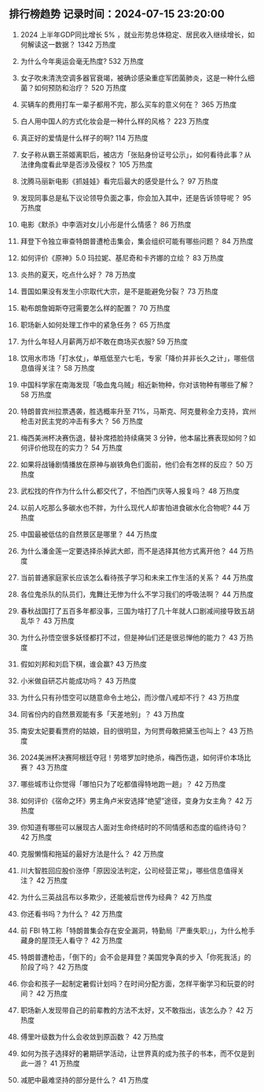 
## 排行榜趋势 记录时间：2024-07-15 23:20:00
  
  1. 2024 上半年GDP同比增长 5% ，就业形势总体稳定、居民收入继续增长，如何解读这一数据？ 1342 万热度
    
  2. 为什么今年奥运会毫无热度? 532 万热度
    
  3. 女子吹未清洗空调多器官衰竭，被确诊感染重症军团菌肺炎，这是一种什么细菌？如何预防和治疗？ 520 万热度
    
  4. 买辆车的费用打车一辈子都用不完，那么买车的意义何在？ 365 万热度
    
  5. 白人用中国人的方式化妆会是一种什么样的风格？ 223 万热度
    
  6. 真正好的爱情是什么样子的啊? 114 万热度
    
  7. 女子称从霸王茶姬离职后，被店方「张贴身份证号公示」，如何看待此事？从法律角度看此举是否涉及侵权？ 105 万热度
    
  8. 沈腾马丽新电影《抓娃娃》看完后最大的感受是什么？ 97 万热度
    
  9. 发现同事总是私下议论领导负面之事，你会加入其中，还是告诉领导呢？ 95 万热度
    
  10. 电影《默杀》中李涵对女儿小彤是什么情感？ 86 万热度
    
  11. 拜登下令独立审查特朗普遭枪击集会，集会组织可能有哪些问题？ 84 万热度
    
  12. 如何评价《原神》5.0 玛拉妮、基尼奇和卡齐娜的立绘？ 83 万热度
    
  13. 炎热的夏天，吃点什么好？ 78 万热度
    
  14. 晋国如果没有发生小宗取代大宗，是不是能避免分裂？ 73 万热度
    
  15. 勒布朗詹姆斯夺冠需要怎么样的配置？ 70 万热度
    
  16. 职场新人如何处理工作中的紧急任务？ 65 万热度
    
  17. 为什么年轻人月薪两万却不敢在商场买衣服? 59 万热度
    
  18. 饮用水市场「打水仗」，单瓶低至六七毛，专家「降价并非长久之计」，哪些信息值得关注？ 58 万热度
    
  19. 中国科学家在南海发现「吸血鬼乌贼」相近新物种，你对该物种有哪些了解？ 58 万热度
    
  20. 特朗普宾州拉票遇袭，胜选概率升至 71%，马斯克、阿克曼称全力支持，宾州枪击对民主党的冲击有多大？ 56 万热度
    
  21. 梅西美洲杯决赛伤退，替补席捂脸持续痛哭 3 分钟，他本届比赛表现如何？如何评价他现在的实力？ 54 万热度
    
  22. 如果将战锤剧情播放在原神与崩铁角色们面前，他们会有怎样的反应？ 50 万热度
    
  23. 武松找的仵作为什么什么都交代了，不怕西门庆等人报复吗？ 48 万热度
    
  24. 以前人吃那么多碳水也不胖，为什么现代人却害怕进食碳水化合物呢? 44 万热度
    
  25. 中国最被低估的自然景区是哪里？ 44 万热度
    
  26. 为什么潘金莲一定要选择杀掉武大郎，而不是选择其他方式离开他？ 44 万热度
    
  27. 当前普通家庭家长应该怎么看待孩子学习和未来工作生活的关系？ 44 万热度
    
  28. 各位鬼杀队的队员们，鬼舞辻无惨为什么不学习我们的呼吸法啊？ 44 万热度
    
  29. 春秋战国打了五百多年都没事，三国为啥打了几十年就人口剧减间接导致五胡乱华？ 43 万热度
    
  30. 为什么孙悟空很多妖怪都打不过，但是神仙们还是很忌惮他的能力？ 43 万热度
    
  31. 假如刘邦和刘启下棋，谁会赢? 43 万热度
    
  32. 小米做自研芯片能成功吗？ 43 万热度
    
  33. 为什么只有孙悟空可以随意命令土地公，而沙僧八戒却不行？ 43 万热度
    
  34. 同省份内的自然景观能有多「天差地别」？ 43 万热度
    
  35. 南安太妃要看贾府的姑娘，目的很明显，为何贾母敢把黛玉也叫上？ 43 万热度
    
  36. 2024美洲杯决赛阿根廷夺冠！劳塔罗加时绝杀，梅西伤退，如何评价本场比赛？ 43 万热度
    
  37. 哪些城市让你觉得「哪怕只为了吃都值得特地跑一趟」？ 42 万热度
    
  38. 如何评价《宿命之环》男主角卢米安选择“绝望”途径，变身为女主角？ 42 万热度
    
  39. 你知道有哪些可以展现古人面对生命终结时的不同情感和态度的临终诗句？ 42 万热度
    
  40. 克服懒惰和拖延的最好方法是什么？ 42 万热度
    
  41. 川大智胜回应股价涨停「原因没法判定，公司经营正常」，哪些信息值得关注？ 42 万热度
    
  42. 为什么三英战吕布以多欺少，还能被后世传为经典？ 42 万热度
    
  43. 你还看书吗？为什么？ 42 万热度
    
  44. 前 FBI 特工称「特朗普集会存在安全漏洞，特勤局『严重失职』」，为什么枪手藏身的屋顶无人看守？ 42 万热度
    
  45. 特朗普遭枪击，「倒下的」会不会是拜登？美国党争真的步入「你死我活」的阶段了吗？ 42 万热度
    
  46. 你会和孩子一起制定暑假计划吗？在时间分配方面，怎样平衡学习和玩耍的时间？ 42 万热度
    
  47. 职场新人发现带自己的前辈教的方法不太好，又不敢指出，该怎么办？ 42 万热度
    
  48. 傅里叶级数为什么会收敛到原函数？ 42 万热度
    
  49. 如何为孩子选择好的暑期研学活动，让世界真的成为孩子的书本，而不仅是到此一游？ 41 万热度
    
  50. 减肥中最难坚持的部分是什么？ 41 万热度
    